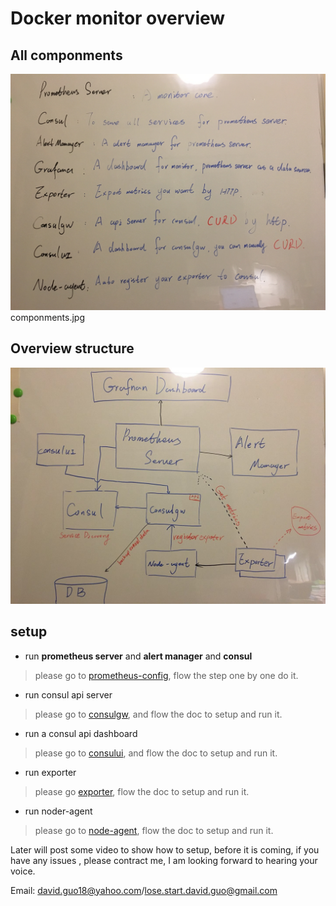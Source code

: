 # Docker monitor overview

## All componments

![Gopher image](images/componments.jpg)componments.jpg

## Overview structure

![Gopher image](images/overview.pic.jpg)

## setup
* run **prometheus server** and **alert manager** and **consul**
> please go to [prometheus-config](https://github.com/docker-monitor/prometheus-config), flow the step one by one do it.

* run consul api server
> please go to [consulgw](https://github.com/docker-monitor/consulgw), and flow the doc to setup and run it.

* run a consul api dashboard
> please go to [consului](https://github.com/docker-monitor/consului), and flow the doc to setup and run it.

* run exporter
> please go [exporter](https://github.com/docker-monitor/expoter), flow the doc to setup and run it.

* run noder-agent
> please go to [node-agent](https://github.com/docker-monitor/node-agent), flow the doc to setup and run it.

Later will post some video to show how to setup, before it is coming, if you have any issues , please contract me, I am looking forward to hearing your voice.

Email: david.guo18@yahoo.com/lose.start.david.guo@gmail.com



